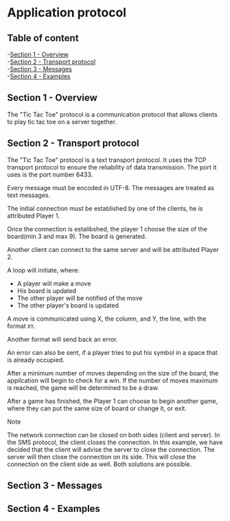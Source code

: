 # Application protocol

## Table of content
   -[Section 1 - Overview](#section-1---overview)  
   -[Section 2 - Transport protocol](#section-2---transport-protocol)  
   -[Section 3 - Messages](#section-3---messages)  
   -[Section 4 - Examples](#section-4---examples)

## Section 1 - Overview

The "Tic Tac Toe" protocol is a communication protocol that allows clients to play tic tac toe on a server together.

## Section 2 - Transport protocol

The "Tic Tac Toe" protocol is a text transport protocol. It uses the TCP transport protocol to ensure the reliability of data transmission. The port it uses is the port number 6433.  

Every message must be encoded in UTF-8. The messages are treated as text messages.

The initial connection must be established by one of the clients, he is attributed Player 1.

Once the connection is estalibshed, the player 1 choose the size of the board(min 3 and max 9).
The board is generated.

Another client can connect to the same server and will be attributed Player 2.

A loop will initiate, where:
- A player will make a move 
- His board is updated
- The other player will be notified of the move
- The other player's board is updated

A move is communicated using X, the column, and Y, the line, with the format `XY`.

Another format will send back an error.

An error can also be sent, if a player tries to put his symbol in a space that is already occupied.

After a minimum number of moves depending on the size of the board, the appilcation will begin to check for a win.
If the number of moves maximum is reached, the game will be determined to be a draw.

After a game has finished, the Player 1 can choose to begin another game, where they can put the same size of board or change it, or exit.

> [!NOTE]  
> 
> The network connection can be closed on both sides (client and server). In the SMS protocol, the client closes the connection. In this example, we have decided that the client will advise the server to close the connection. The server will then close the connection on its side. This will close the connection on the client side as well.
> Both solutions are possible.


## Section 3 - Messages



## Section 4 - Examples